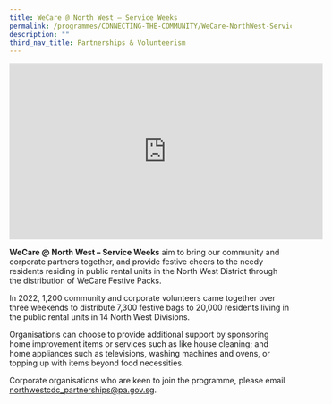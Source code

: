 ```yaml
---
title: WeCare @ North West – Service Weeks
permalink: /programmes/CONNECTING-THE-COMMUNITY/WeCare-NorthWest-ServiceWeeks
description: ""
third_nav_title: Partnerships & Volunteerism
---
```

<iframe width="560" height="315" src="https://www.youtube-nocookie.com/embed/XREMEFfXjBs" title="YouTube video player" frameborder="0" allow="accelerometer; autoplay; clipboard-write; encrypted-media; gyroscope; picture-in-picture" allowfullscreen></iframe>

**WeCare @ North West – Service Weeks** aim to bring our community and corporate partners together, and provide festive cheers to the needy residents residing in public rental units in the North West District through the distribution of WeCare Festive Packs.

In 2022, 1,200 community and corporate volunteers came together over three weekends to distribute 7,300 festive bags to 20,000 residents living in the public rental units in 14 North West Divisions.  

Organisations can choose to provide additional support by sponsoring home improvement items or services such as like house cleaning; and home appliances such as televisions, washing machines and ovens, or topping up with items beyond food necessities.

Corporate organisations who are keen to join the programme, please email northwestcdc_partnerships@pa.gov.sg.